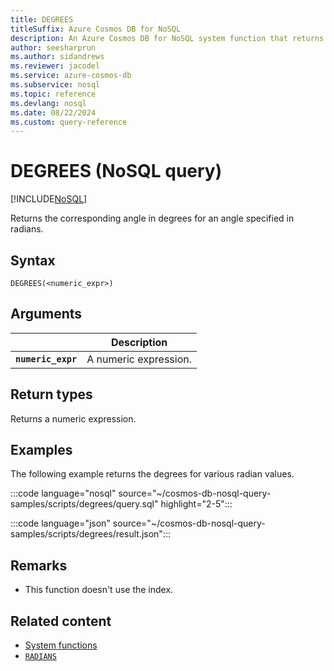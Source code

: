 ```yaml
---
title: DEGREES
titleSuffix: Azure Cosmos DB for NoSQL
description: An Azure Cosmos DB for NoSQL system function that returns the angle in degrees for a radian value.
author: seesharprun
ms.author: sidandrews
ms.reviewer: jacodel
ms.service: azure-cosmos-db
ms.subservice: nosql
ms.topic: reference
ms.devlang: nosql
ms.date: 08/22/2024
ms.custom: query-reference
---
```


# DEGREES (NoSQL query)

[!INCLUDE[NoSQL](../../includes/appliesto-nosql.md)]

Returns the corresponding angle in degrees for an angle specified in radians.

## Syntax

```nosql
DEGREES(<numeric_expr>)  
```  

## Arguments

| | Description |
| --- | --- |
| **`numeric_expr`** | A numeric expression. |

## Return types

Returns a numeric expression.  

## Examples

The following example returns the degrees for various radian values.

:::code language="nosql" source="~/cosmos-db-nosql-query-samples/scripts/degrees/query.sql" highlight="2-5":::

:::code language="json" source="~/cosmos-db-nosql-query-samples/scripts/degrees/result.json":::

## Remarks

- This function doesn't use the index.

## Related content

- [System functions](system-functions.yml)
- [`RADIANS`](radians.md)
